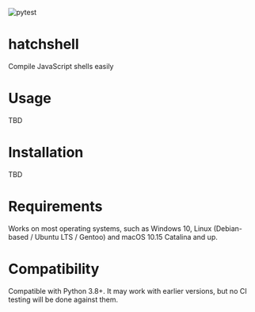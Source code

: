 ![pytest](https://github.com/nth10sd/hatchshell/workflows/pytest/badge.svg)

# hatchshell

Compile JavaScript shells easily

# Usage

TBD

# Installation

TBD

# Requirements

Works on most operating systems, such as Windows 10, Linux (Debian-based / Ubuntu LTS / Gentoo) and macOS 10.15 Catalina and up.

# Compatibility

Compatible with Python 3.8+. It may work with earlier versions, but no CI testing will be done against them.

